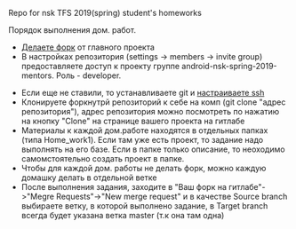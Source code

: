Repo for nsk TFS 2019(spring) student's homeworks

Порядок выполнения дом. работ.
* [Делаете форк](https://gitlab.com/tinkoff-school/android-nsk-spring-2019/forks/new) от главного проекта
* В настройках репозитория (settings -> members -> invite group) предоставляете доступ к проекту группе android-nsk-spring-2019-mentors. Роль - developer.
- Если еще не ставили, то устанавливаете git и [настраиваете ssh](https://docs.gitlab.com/ce/ssh/README.html)
- Клонируете форкнутрй репозиторий к себе на комп (git clone "адрес репозитория"), адрес репозитория можно посмотреть по нажатию на кнопку "Clone" на странице вашего проекта на гитлабе
- Материалы к каждой дом.работе находятся в отдельных папках (типа Home_work1). Если там уже есть проект, то задание надо выполнять на его базе. Если в папке только описание, то неоходимо самомстоятельно создать проект в папке.
- Чтобы для каждой дом. работы не делать форк, можно каждую домашку делать в отдельной ветке
- После выполнения задания, заходите в "Ваш форк на гитлабе"->"Megre Requests"->"New merge request" и в качестве Source branch выбираете ветку, в которой выполнено задание, в Target branch всегда будет указана ветка master (т.к она там одна)

 

